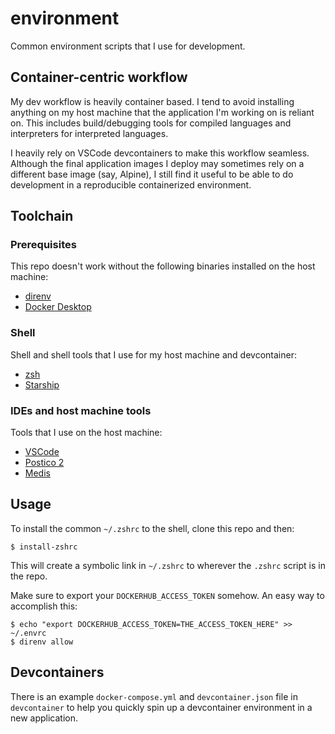# environment

Common environment scripts that I use for development.

## Container-centric workflow

My dev workflow is heavily container based. I tend to avoid installing anything on my host machine that the application I'm working on is reliant on. This includes build/debugging tools for compiled languages and interpreters for interpreted languages. 

I heavily rely on VSCode devcontainers to make this workflow seamless. Although the final application images I deploy may sometimes rely on a different base image (say, Alpine), I still find it useful to be able to do development in a reproducible containerized environment.

## Toolchain
### Prerequisites

This repo doesn't work without the following binaries installed on the host machine:

* [direnv](https://direnv.net/)
* [Docker Desktop](https://www.docker.com/products/docker-desktop/)

### Shell

Shell and shell tools that I use for my host machine and devcontainer:

* [zsh](https://www.zsh.org/)
* [Starship](https://starship.rs/)

### IDEs and host machine tools

Tools that I use on the host machine:

* [VSCode](https://code.visualstudio.com/)
* [Postico 2](https://eggerapps.at/postico2/)
* [Medis](https://apps.apple.com/us/app/medis-2-gui-for-redis/id1579200037)

## Usage

To install the common `~/.zshrc` to the shell, clone this repo and then:

```
$ install-zshrc
```

This will create a symbolic link in `~/.zshrc` to wherever the `.zshrc` script is in the repo.

Make sure to export your `DOCKERHUB_ACCESS_TOKEN` somehow. An easy way to accomplish this:

```
$ echo "export DOCKERHUB_ACCESS_TOKEN=THE_ACCESS_TOKEN_HERE" >> ~/.envrc
$ direnv allow
```

## Devcontainers

There is an example `docker-compose.yml` and `devcontainer.json` file in `devcontainer` to help you quickly spin up a devcontainer environment in a new application.
